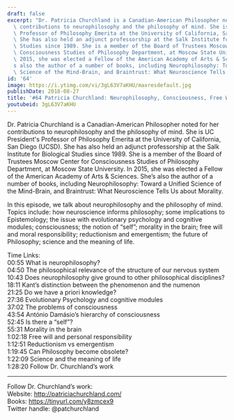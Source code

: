 ```yaml
---
draft: false
excerpt: "Dr. Patricia Churchland is a Canadian-American Philosopher noted for her\
  \ contributions to neurophilosophy and the philosophy of mind. She is UC President's\
  \ Professor of Philosophy Emerita at the University of California, San Diego (UCSD).\
  \ She has also held an adjunct professorship at the Salk Institute for Biological\
  \ Studies since 1989. She is a member of the Board of Trustees Moscow Center for\
  \ Consciousness Studies of Philosophy Department, at Moscow State University. In\
  \ 2015, she was elected a Fellow of the American Academy of Arts & Sciences. She\u2019\
  s also the author of a number of books, including Neurophilosophy: Toward a Unified\
  \ Science of the Mind-Brain, and Braintrust: What Neuroscience Tells Us about Morality."
id: '64'
image: https://i.ytimg.com/vi/3gL63V7aKHU/maxresdefault.jpg
publishDate: 2018-08-27
title: '#64 Patricia Churchland: Neurophilosophy, Consciousness, Free Will, and Morality'
youtubeid: 3gL63V7aKHU
---
```

<div class="timelinks">

Dr. Patricia Churchland is a Canadian-American Philosopher noted for her contributions to neurophilosophy and the philosophy of mind. She is UC President's Professor of Philosophy Emerita at the University of California, San Diego (UCSD). She has also held an adjunct professorship at the Salk Institute for Biological Studies since 1989. She is a member of the Board of Trustees Moscow Center for Consciousness Studies of Philosophy Department, at Moscow State University. In 2015, she was elected a Fellow of the American Academy of Arts & Sciences. She’s also the author of a number of books, including Neurophilosophy: Toward a Unified Science of the Mind-Brain, and Braintrust: What Neuroscience Tells Us about Morality.

In this episode, we talk about neurophilosophy and the philosophy of mind. Topics include: how neuroscience informs philosophy; some implications to Epistemology; the issue with evolutionary psychology and cognitive modules; consciousness; the notion of “self”; morality in the brain; free will and moral responsibility; reductionism and emergentism; the future of Philosophy; science and the meaning of life.

Time Links:  
<time>00:55</time> What is neurophilosophy?  
<time>04:50</time> The philosophical relevance of the structure of our nervous system    
<time>10:43</time> Does neurophilosophy give ground to other philosophical disciplines?    
<time>18:11</time> Kant’s distinction between the phenomenon and the numenon    
<time>21:25</time> Do we have a priori knowledge?    
<time>27:36</time> Evolutionary Psychology and cognitive modules    
<time>37:02</time> The problems of consciousness    
<time>43:54</time> António Damásio’s hierarchy of consciousness    
<time>52:45</time> Is there a “self”?    
<time>55:31</time> Morality in the brain  
<time>1:02:18</time> Free will and personal responsibility  
<time>1:12:51</time> Reductionism vs emergentism  
<time>1:19:45</time> Can Philosophy become obsolete?  
<time>1:22:09</time> Science and the meaning of life  
<time>1:28:20</time> Follow Dr. Churchland’s work

---

Follow Dr. Churchland’s work:  
Website: http://patriciachurchland.com/  
Books: https://tinyurl.com/y8zmcex9  
Twitter handle: @patchurchland
</div>

